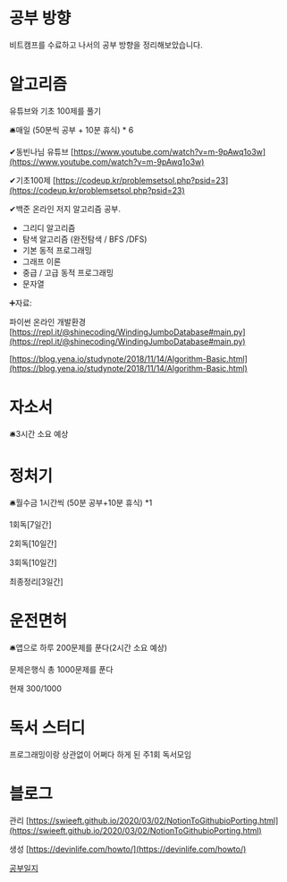 # 공부 방향

비트캠프를 수료하고 나서의 공부 방향을 정리해보았습니다.

# 알고리즘

유튜브와 기초 100제를 풀기

🛎매일 (50분씩 공부 + 10분 휴식) * 6

✔동빈나님 유튜브 [https://www.youtube.com/watch?v=m-9pAwq1o3w](https://www.youtube.com/watch?v=m-9pAwq1o3w)

✔기초100제 [https://codeup.kr/problemsetsol.php?psid=23](https://codeup.kr/problemsetsol.php?psid=23)

✔백준 온라인 저지 알고리즘 공부.
- 그리디 알고리즘
- 탐색 알고리즘 (완전탐색 / BFS /DFS)
- 기본 동적 프로그래밍
- 그래프 이론
- 중급 / 고급 동적 프로그래밍
- 문자열

➕자료:

파이썬 온라인 개발환경 [https://repl.it/@shinecoding/WindingJumboDatabase#main.py](https://repl.it/@shinecoding/WindingJumboDatabase#main.py)

[https://blog.yena.io/studynote/2018/11/14/Algorithm-Basic.html](https://blog.yena.io/studynote/2018/11/14/Algorithm-Basic.html)

# 자소서

🛎3시간 소요 예상

# 정처기

🛎월수금 1시간씩 (50분 공부+10분 휴식) *1

1회독[7일간]

2회독[10일간]

3회독[10일간]

최종정리[3일간]

# 운전면허

🛎앱으로 하루 200문제를 푼다(2시간 소요 예상)

문제은행식 총 1000문제를 푼다

현재 300/1000

# 독서 스터디

프로그래밍이랑 상관없이 어쩌다 하게 된 주1회 독서모임

# 블로그

관리 [https://swieeft.github.io/2020/03/02/NotionToGithubioPorting.html](https://swieeft.github.io/2020/03/02/NotionToGithubioPorting.html)

생성 [https://devinlife.com/howto/](https://devinlife.com/howto/)

[공부일지](https://www.notion.so/f2f43ae20d1d4dbfb7c171c9b16803f2)